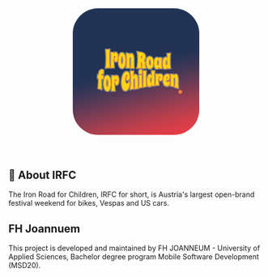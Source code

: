 <br>
<h3 align="center">
  <a href="../images/logo.png">
  <img src="../images/logo.png" alt="IRFC Logo" width="250" style="border-radius: 50px;">
  </a>
</h3>
<br>

## 🛵 About IRFC
The Iron Road for Children, IRFC for short, is Austria's largest open-brand festival weekend for bikes, Vespas and US cars.

## FH Joannuem 
This project is developed and maintained by FH JOANNEUM - University of Applied Sciences, Bachelor degree program Mobile Software Development (MSD20). 
